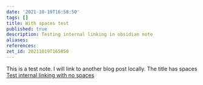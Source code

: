 ```yaml
---
date: '2021-10-19T16:58:50'
tags: []
title: With spaces test
published: true
description: Testing internal linking in obsidian note
aliases:
references:
zet_id: 20211019T165850
---
```


This is a test note. I will link to another blog post locally. The title has spaces [Test internal linking with no spaces](Test%20internal%20linking%20with%20no%20spaces.md)
